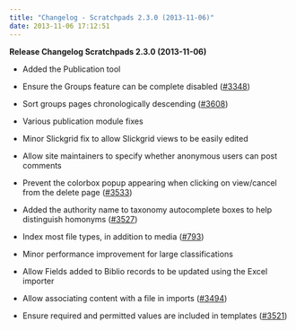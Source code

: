 ```yaml
---
title: "Changelog - Scratchpads 2.3.0 (2013-11-06)"
date: 2013-11-06 17:12:51
---
```


<strong>Release Changelog
Scratchpads 2.3.0 (2013-11-06)</strong>

- Added the Publication tool

- Ensure the Groups feature can be complete disabled (<a href="http://support.scratchpads.eu/issues/3348">#3348</a>)
- Sort groups pages chronologically descending (<a href="http://support.scratchpads.eu/issues/3608">#3608</a>)
- Various publication module fixes
- Minor Slickgrid fix to allow Slickgrid views to be easily edited
- Allow site maintainers to specify whether anonymous users can post comments
- Prevent the colorbox popup appearing when clicking on view/cancel from the delete page (<a href="http://support.scratchpads.eu/issues/3533">#3533</a>)
- Added the authority name to taxonomy autocomplete boxes to help distinguish homonyms (<a href="http://support.scratchpads.eu/issues/3527">#3527</a>)
- Index most file types, in addition to media (<a href="http://support.scratchpads.eu/issues/793">#793</a>)
- Minor performance improvement for large classifications
- Allow Fields added to Biblio records to be updated using the Excel importer
- Allow associating content with a file in imports (<a href="http://support.scratchpads.eu/issues/3494">#3494</a>)
- Ensure required and permitted values are included in templates (<a href="http://support.scratchpads.eu/issues/3521">#3521</a>)

